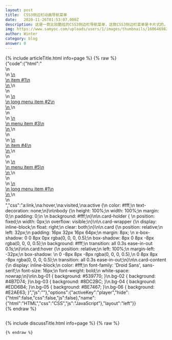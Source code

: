 ```yaml
---
layout: post
title:  CSS3侧边栏动画导航菜单
date:   2020-11-26T01:53:07.000Z
description: 这是一款比较酷炫的CSS3侧边栏导航菜单，这款CSS3侧边栏菜单是卡片式的，鼠标滑过菜单项时，卡片即会出现向外抽出的动画效果。值得注意的是，这款CSS3侧边栏菜单的菜单项长度是不限制的，它是自适应的。
img: https://www.samyoc.com/uploads/users/1/images/thumbnails/1606469826596.png
author: Winter
category: blog
answer: 0
---
```

<div class="article-root">
  <div class="article">
    {% include articleTitle.html info=page %}
    {% raw %}
    <div class="article-content">{"code":{"html":"<div class=\"card-holder\">\n  <div class=\"card-wrapper\">\n    <a href=\"#\">\n      <div class=\"card bg-01\">\n        <span class=\"card-content\">item #1</span>\n      </div>\n    </a>\n  </div>\n  <div class=\"card-wrapper\">\n    <a href=\"#\">\n      <div class=\"card bg-02\">\n        <span class=\"card-content\">long menu item #2</span>\n      </div>\n    </a>\n  </div>\n  <div class=\"card-wrapper\">\n    <a href=\"#\">\n      <div class=\"card bg-03\">\n        <span class=\"card-content\">menu item #3</span>\n      </div>\n    </a>\n  </div>\n  <div class=\"card-wrapper\">\n    <a href=\"#\">\n      <div class=\"card bg-04\">\n        <span class=\"card-content\">item #4</span>\n      </div>\n    </a>\n  </div>\n  <div class=\"card-wrapper\">\n    <a href=\"#\">\n      <div class=\"card bg-05\">\n        <span class=\"card-content\">menu item #5</span>\n      </div>\n    </a>\n  </div>\n  <div class=\"card-wrapper\">\n    <a href=\"#\">\n      <div class=\"card bg-06\">\n        <span class=\"card-content\">long menu item #1</span>\n      </div>\n    </a>\n  </div>\n</div>","css":"a:link,\na:hover,\na:visited,\na:active {\n  color: #fff;\n  text-decoration: none;\n}\n\nbody {\n  height: 100%;\n  width: 100%;\n  margin: 0;\n  padding: 0;\n  \n  background: #fff;\n}\n\n.card-holder {  \n  position: fixed;\n  width: 0px;\n  overflow: visible;\n}\n\n.card-wrapper {\n  display: inline-block;\n  float: right;\n  clear: both;\n}\n\n.card {\n  position: relative;\n  left: 32px;\n  padding: 16px 32px 16px 64px;\n  margin: 8px;  \n  x-box-shadow: 0 0 8px 0px rgba(0, 0, 0, 0.5);\n  box-shadow: 8px 0 8px -8px rgba(0, 0, 0, 0.5);\n  background: #fff;\n  transition: all 0.3s ease-in-out 0.1s;\n}\n\n.card:hover {\n  position: relative;\n  left: 100%;\n  margin-left: -32px;\n  box-shadow: \n    0 -8px 8px -8px rgba(0, 0, 0, 0.5),\n    0 8px 8px -8px rgba(0, 0, 0, 0.5);\n  transition: all 0.3s ease-in-out;\n}\n\n.card-content {\n  display: inline-block;\n  color: #fff;\n  font-family: 'Droid Sans', sans-serif;\n  font-size: 16px;\n  font-weight: bold;\n  white-space: nowrap;\n}\n\n.bg-01 { background: #539770; }\n.bg-02 { background: #4B7D74; }\n.bg-03 { background: #8DC2BC; }\n.bg-04 { background: #EDD6B4; }\n.bg-05 { background: #BE7467; }\n.bg-06 { background: #E2AE63; }","js":""},"options":{"activeKey":"player","hide":{"html":false,"css":false,"js":false},"name":{"html":"HTML","css":"CSS","js":"JavaScript"},"layout":"left"}}</div>
    {% endraw %}
  </div>
  <p style="height: 0;width:0;overflow: hidden;"> 第4270篇《CSS3侧边栏动画导航菜单》来自Winter(https://github.com/aiyld/aiyld.github.io)的站点</p>
  <div class="discuss-wrapper">
    {% include discussTitle.html info=page %}
    {% raw %}
    
    {% endraw %}
  </div>
<div>
